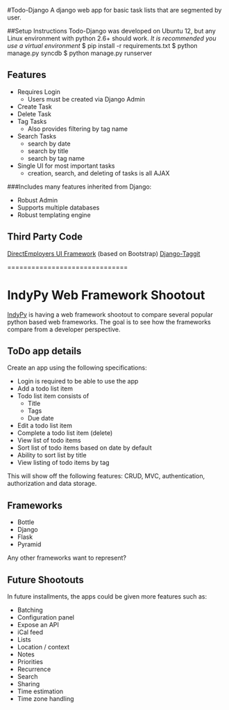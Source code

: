 #Todo-Django
A django web app for basic task lists that are segmented by user.

##Setup Instructions 
Todo-Django was developed on Ubuntu 12, but any Linux environment with python 2.6+ should work.
*It is recommended you use a virtual environment*
$ pip install -r requirements.txt
$ python manage.py syncdb
$ python manage.py runserver

## Features
- Requires Login
  - Users must be created via Django Admin
- Create Task
- Delete Task
- Tag Tasks
  - Also provides filtering by tag name
- Search Tasks
  - search by date
  - search by title
  - search by tag name
- Single UI for most important tasks
  - creation, search, and deleting of tasks is all AJAX

###Includes many features inherited from Django:
  - Robust Admin
  - Supports multiple databases
  - Robust templating engine

## Third Party Code
[DirectEmployers UI Framework](https://github.com/DirectEmployers/UI-Framework) (based on Bootstrap)
[Django-Taggit](https://github.com/alex/django-taggit)

==============================
# IndyPy Web Framework Shootout

[IndyPy](http://www.meetup.com/python-182/) is having  a web framework shootout to compare several popular python based web frameworks. The goal is to see how the frameworks compare from a developer perspective.

## ToDo app details

Create an app using the following specifications:

- Login is required to be able to use the app
- Add a todo list item
- Todo list item consists of
  - Title
  - Tags
  - Due date
- Edit a todo list item
- Complete a todo list item (delete)
- View list of todo items
- Sort list of todo items based on date by default
- Ability to sort list by title
- View listing of todo items by tag

This will show off the following features: CRUD, MVC, authentication, authorization and data storage.

## Frameworks

- Bottle
- Django
- Flask
- Pyramid

Any other frameworks want to represent?

## Future Shootouts

In future installments, the apps could be given more features such as:

- Batching
- Configuration panel
- Expose an API
- iCal feed
- Lists
- Location / context
- Notes
- Priorities
- Recurrence
- Search
- Sharing
- Time estimation
- Time zone handling
